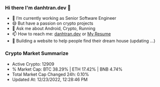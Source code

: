 ### Hi there I'm danhtran.dev 👋

- 🔭 I’m currently working as Senior Software Engineer
- 😄 But have a passion on crypto projects
- 💬 Ask me about Android, Crypto, Running 
- 📫 How to reach me: <a href="https://danhtran.dev" target="_blank">danhtran.dev</a> or <a href="Dan-Resume.pdf" target="_blank">My Resume</a>
- 🌱 Building a website to help people find their dream house (updating ...)

### Crypto Market Summarize
- Active Crypto: 12909
- % Market Cap: BTC 38.29% | ETH 17.42% | BNB 4.74%
- Total Market Cap Changed 24h: 0.10%
- Updated At: 12/23/2022, 12:28:46 PM
